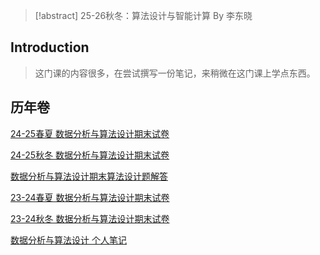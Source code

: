 
> [!abstract]
> 25-26秋冬：算法设计与智能计算 By 李东晓

## Introduction

> 这门课的内容很多，在尝试撰写一份笔记，来稍微在这门课上学点东西。
## 历年卷

[24-25春夏 数据分析与算法设计期末试卷](https://www.cc98.org/topic/6219845)

[24-25秋冬 数据分析与算法设计期末试卷](https://www.cc98.org/topic/6090445)

[数据分析与算法设计期末算法设计题解答](https://www.cc98.org/topic/6089580)

[23-24春夏 数据分析与算法设计期末试卷](https://www.cc98.org/topic/5924875)

[23-24秋冬 数据分析与算法设计期末试卷](https://www.cc98.org/topic/5806880)

[数据分析与算法设计 个人笔记](https://www.cc98.org/topic/5800666)